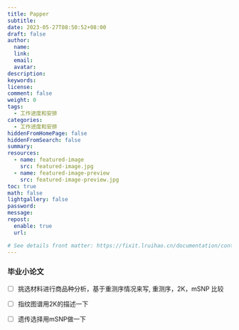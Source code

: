 ```yaml
---
title: Papper
subtitle:
date: 2023-05-27T08:50:52+08:00
draft: false
author:
  name:
  link:
  email:
  avatar:
description:
keywords:
license:
comment: false
weight: 0
tags:
  - 工作进度和安排
categories:
  - 工作进度和安排
hiddenFromHomePage: false
hiddenFromSearch: false
summary:
resources:
  - name: featured-image
    src: featured-image.jpg
  - name: featured-image-preview
    src: featured-image-preview.jpg
toc: true
math: false
lightgallery: false
password: 
message: 
repost:
  enable: true
  url:

# See details front matter: https://fixit.lruihao.cn/documentation/content-management/introduction/#front-matter
---
```

### 毕业小论文
- [ ] 挑选材料进行商品种分析，基于重测序情况来写, 重测序，2K，mSNP 比较
- [ ] 指纹图谱用2K的描述一下
- [ ] 遗传选择用mSNP做一下


